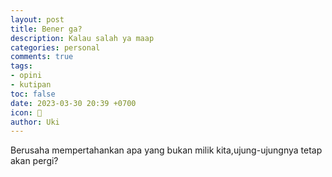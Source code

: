 ```yaml
---
layout: post
title: Bener ga?
description: Kalau salah ya maap
categories: personal
comments: true
tags:
- opini
- kutipan
toc: false
date: 2023-03-30 20:39 +0700
icon: 💩
author: Uki
---
```

Berusaha mempertahankan apa yang bukan milik kita,ujung-ujungnya tetap akan pergi?
